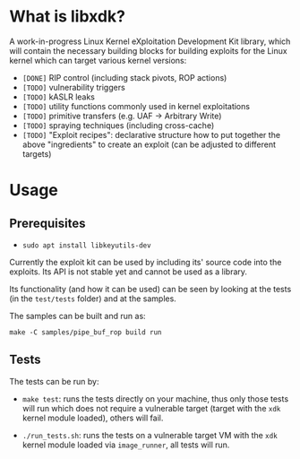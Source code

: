 # What is libxdk?

A work-in-progress Linux Kernel eXploitation Development Kit library, which will contain the necessary building blocks for building exploits for the Linux kernel which can target various kernel versions:

  * `[DONE]` RIP control (including stack pivots, ROP actions)
  * `[TODO]` vulnerability triggers
  * `[TODO]` kASLR leaks
  * `[TODO]` utility functions commonly used in kernel exploitations
  * `[TODO]` primitive transfers (e.g. UAF -> Arbitrary Write)
  * `[TODO]` spraying techniques (including cross-cache)
  * `[TODO]` "Exploit recipes": declarative structure how to put together the above "ingredients" to create an exploit (can be adjusted to different targets)

# Usage

## Prerequisites

  * `sudo apt install libkeyutils-dev`

Currently the exploit kit can be used by including its' source code into the exploits. Its API is not stable yet and cannot be used as a library.

Its functionality (and how it can be used) can be seen by looking at the tests (in the `test/tests` folder) and at the samples.

The samples can be built and run as:

```
make -C samples/pipe_buf_rop build run
```

## Tests

The tests can be run by:

* `make test`: runs the tests directly on your machine, thus only those tests will run which does not require a vulnerable target (target with the `xdk` kernel module loaded), others will fail.

* `./run_tests.sh`: runs the tests on a vulnerable target VM with the `xdk` kernel module loaded via `image_runner`, all tests will run.
